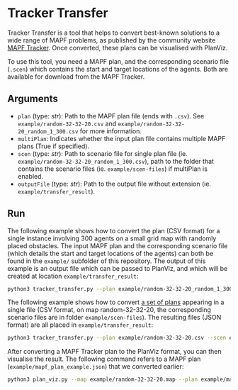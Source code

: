 # Tracker Transfer
Tracker Transfer is a tool that helps to convert best-known solutions to a wide range of MAPF problems, as published by the community website [MAPF Tracker](http://tracker.pathfinding.ai/). Once converted, these plans can be visualised with PlanViz. 

To use this tool, you need a MAPF plan, and the corresponding scenario file (`.scen`) which contains the start and target locations of the agents. Both are available for download from the MAPF Tracker.

## Arguments
- `plan` (type: *str*): Path to the MAPF plan file (ends with `.csv`). See `example/random-32-32-20.csv` and `example/random-32-32-20_random_1_300.csv` for more information.
- `multiPlan`: Indicates whether the input plan file contains multiple MAPF plans (True if specified).
- `scen` (type: *str*): Path to scenario file for single plan file (ie. `example/random-32-32-20_random_1_300.csv`), path to the folder that contains the scenario files (ie. `example/scen-files`) if multiPlan is enabled.
- `outputFile` (type: *str*): Path to the output file without extension (ie. `example/transfer_result`).

## Run
The following example shows how to convert the plan (CSV format) for a single instance involving 300 agents on a small grid map with randomly placed obstacles. The input MAPF plan and the corresponding scenario file (which details the start and target locations of the agents) can both be found in the `example/` subfolder of this repository. The output of this example is an output file which can be passed to PlanViz, and which will be created at location `example/transfer_result`: 
```bash
python3 tracker_transfer.py --plan example/random-32-32-20_random_1_300.csv --scen example/random-32-32-20-random-1.scen --outputFile example/transfer_result
```

The following example shows how to convert [a set of plans](http://tracker.pathfinding.ai/results/) appearing in a single file (CSV format, on map random-32-32-20, the corresponding scenario files are in folder `example/scen-files`). The resulting files (JSON format) are all placed in `example/transfer_result`:
```bash
python3 tracker_transfer.py --plan example/random-32-32-20.csv --scen example/scen-files --outputFile example/transfer_result --multiPlan
```

After converting a MAPF Tracker plan to the PlanViz format, you can then visualise the result. The following command refers to a MAPF plan (`example/mapf_plan_example.json`) that we converted earlier:
```bash
python3 plan_viz.py --map example/random-32-32-20.map --plan example/mapf_plan_example.json --grid --aid --static --ca
```
